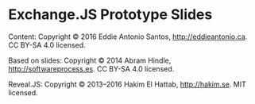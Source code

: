 Exchange.JS Prototype Slides
============================

Content: Copyright © 2016 Eddie Antonio Santos, http://eddieantonio.ca. CC BY-SA 4.0 licensed.

Based on slides: Copyright © 2014 Abram Hindle, http://softwareprocess.es. CC BY-SA 4.0 licensed.

Reveal.JS: Copyright © 2013–2016 Hakim El Hattab, http://hakim.se. MIT licensed.
